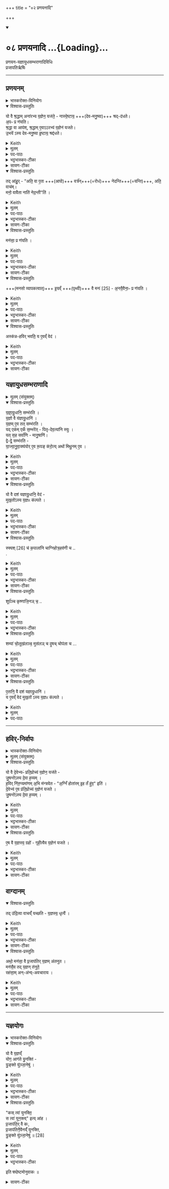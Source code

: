 +++
title = "०२ प्रणयनादि"

+++
<div class="js_include" includetitle="true" newlevelforh1="1" unfilled url="/vedAH_yajuH/taittirIyam/sArasvata-vibhAgaH/saMhitA/sarva-prastutiH/1/6_aiShTika-yAjamAnAdi/08_praNayanAdi">
<details open><summary><h1>०८ प्रणयनादि ...{Loading}...</h1></summary>

प्रणयन-यज्ञायुधसम्भराणादिविधिः  
प्रजापतिर्ऋषिः

_______
## प्रणयनम्
<details><summary>भास्करोक्त-विनियोगः</summary>

1अपां प्रणयनं विधातुमाह - यो वा इत्यादि ॥ 
</details>

<details open><summary>विश्वास-प्रस्तुतिः</summary>

यो वै श्र॒द्धाम् अना॑रभ्य य॒ज्ञेन॒ यज॑ते॒ - नास्ये॒ष्टाय॒ +++(देव-मनु॒ष्या)+++ श्रद्-द॑धते।  
अ॒पᳶ प्र ण॑यति।  
श्र॒द्धा वा आप॑श्, श्र॒द्धाम् ए॒वाऽऽरभ्य॑ य॒ज्ञेन॑ यजते।  
उ॒भये॑ ऽस्य देव-मनु॒ष्या इ॒ष्टाय॒ श्रद्द॑धते। 
</details>

<details><summary>Keith</summary>

He who offers sacrifice without faith, they place not faith in his sacrifice. He brings waters forward, the waters are faith; verily with faith he offers sacrifice, and both gods and men place faith in his sacrifice. 
</details>

<details><summary>मूलम्</summary>

यो वै श्र॒द्धामना॑रभ्य य॒ज्ञेन॒ यज॑ते  ।  
नास्ये॒ष्टाय॒ श्रद्द॑धते ।  
अ॒पᳶ प्र ण॑यति ।  
श्र॒द्धा वा आपः॑ । 
श्र॒द्धामे॒वाऽऽरभ्य॑ य॒ज्ञेन॑ यजते ।  
उ॒भये॑ऽस्य देवमनु॒ष्या इ॒ष्टाय॒ श्रद्द॑धते   
</details>

<details><summary>पद-पाठः</summary>

यः । वै । श्र॒द्धामिति॑ श्रत्-धाम् । अना॑र॒भ्येत्यना॑-र॒भ्य॒ । य॒ज्ञेन॑ । यज॑ते ।   
न । अ॒स्य॒ । इ॒ष्टाय॑ । श्रत् । द॒ध॒ते॒ ।  
अ॒पः । प्रेति॑ । न॒य॒ति॒ ।   
श्र॒द्धेति॑ श्रत्-धा । वै । आपः॑ ।   
श्र॒द्धामिति॑ श्रत्-धाम् । ए॒व । आ॒रभ्येत्या॑-रभ्य॑ । य॒ज्ञेन॑ । य॒ज॒ते॒ ।   
उ॒भये॑ । अ॒स्य॒ । दे॒व॒म॒नु॒ष्या इति॑ देव-म॒नु॒ष्याः । इ॒ष्टाय॑ । श्रत् । द॒ध॒ते॒ ।   

</details>

<details><summary>भट्टभास्कर-टीका</summary>

'श्रदन्तरोरुपसर्गवद्वृत्तिः' इति दधातेः 'आतश्चोपसर्गे' इत्यङ् । अनारभ्यासन्निधाष्य न श्रद्दधते देवा मनुष्याश्च । विशिष्टदेशमन्त्रक्रमपाठसाधनं प्रणयनम् । 'श्रद्धा वा आपः' इति शोधकत्वेन श्रद्धाजनकत्वात् ।
</details>

<details><summary>सायण-टीका</summary>

सप्तमे देवतापरिग्रहादिरुक्तः। अष्टमे यज्ञायुधसंभृतिरुच्यते।  

तत्र प्रथमं तावदपां प्रणयनं विधातुं प्रस्तौति-  
यो वै श्रद्धामिति। यो यजमानो मनसि देवतादिविषयां श्रद्धामसंनिधाप्य यष्टुं प्रयुङ्क्ते तदीयमिष्टं देवा ऋत्विजश्च न विश्वसन्ति।  

विधत्ते- अपः प्रेति।  
अपां श्रद्धाहेतुत्वमैतरेयिणः समामनन्ति - “आपो ह्यस्मै श्रद्धां संनमन्ते पुण्याय कर्मणे” इति। प्रत्यक्षं चैतत्स्नानाचमनादियुक्तस्य देवपूजादावैकाग्न्यातिशयदर्शनात्। अतोऽपां प्रणयनेन श्रद्धाया उपस्थापितत्वाद्देवानामृत्विजां चैतदीये यज्ञे विश्वासो युक्तः। यद्यपि पौरोडाशिककाण्डेऽध्वर्युकर्तृकमिदं प्रणयनं विहितं तथाऽपि शाखाभेदादपुनरुक्तिः। शाखाभेदश्चाऽऽपस्तम्बेन तत्रत्यमन्त्राणां साकल्येनानुवादाद्विधिपुनरुक्तिबाहुल्याच्चावगन्तव्यः।  
</details>

<details open><summary>विश्वास-प्रस्तुतिः</summary>

तद् आ॑हु॒र् - "अति॒ वा ए॒ता +++(आपो)+++ वर्त्र॑न्+++(=रोधं)+++ नेदन्ति+++(=यन्ति)+++, अति॒ वाच॑म्।   
मनो॒ वावैता नाति॑ नेद॒न्ती"ति॑ ।  
</details>

<details><summary>Keith</summary>

They say, 'They foam over the barrier, they foam over speech, but over mind they do not foam.' 
</details>

<details><summary>मूलम्</summary>

तदा॑हु॒रति॒ वा ए॒ता वर्त्र॑म्
नेद॒न्त्य् अति॒ वाच॑म् ।  
मनो॒ वावैताः  ।
नाति॑ नेद॒न्तीति॑ ।  
</details>

<details><summary>पद-पाठः</summary>

तत् । आ॒हुः॒ ।   
अतीति॑ । वै । ए॒ताः । वर्त्र॑म् ।  
ने॒द॒न्ति॒ । अतीति॑ । वाच॑म् ।   
मनः॑ । वाव । ए॒ताः ।  
न । अतीति॑ । ने॒द॒न्ति॒ । इति॑ । 
</details>

<details><summary>भट्टभास्कर-टीका</summary>

तदाहुरित्यादि । **वर्त्रं** शरीरेन्द्रियवृत्तिः । **एता** आपस् **तद् अतिनेदन्ति** अतिगछन्ति अतिव्याप्य वर्तन्ते । णिदृ णेदृ गतादिषु ।  

वागिन्द्रियं चातिनेदन्ति, मनइन्द्रियं तु नातिनेदन्ति नातिवर्तन्ते। 
</details>

<details><summary>सायण-टीका</summary>

पृथिवीं च मनसा ध्यायतीति सूत्रकारेण प्रणयनकाले ध्यानमुक्तं, तदिदं विधातुं विधत्ते -  
तदाहुरिति। तत्तत्रापां प्रणयने केचिदभिज्ञा इत्याहुः। किमिति। एता आपो वर्त्रं शरीरस्य वृत्तिमतिनेदन्ति अतिक्रामन्ति, वाचमप्यतिक्रामन्ति, न खलु प्रवहन्तीनां नद्यादिगतानामपां निवारणं शरीरेण वाचा वा कर्तुं शक्यते। मन एवैकमेता आपो नातिक्रामन्तीति। तदुत्तरत्र स्पष्टी करिष्यते।  
</details>

<details open><summary>विश्वास-प्रस्तुतिः</summary>

मन॑सा॒ प्र ण॑यति ।
</details>

<details><summary>Keith</summary>

He brings them forward with mind; 
</details>

<details><summary>मूलम्</summary>

मन॑सा॒ प्र ण॑यति ।
</details>

<details><summary>पद-पाठः</summary>

मन॑सा । प्रेति॑ । न॒य॒ति॒ । 
</details>

<details><summary>भट्टभास्कर-टीका</summary>

तस्मान्मनसा प्रणयतीत्याहुः ।
</details>

<details><summary>सायण-टीका</summary>

विधत्ते -  
मनसेति। पृथिवीं ध्यायन्निति शेषः। ब्राह्मणान्तरमनुसृत्य सूत्रकारेणोक्तत्वात्।  
</details>

<details open><summary>विश्वास-प्रस्तुतिः</summary>

+++(मनसो व्यापकत्वात्)+++ इ॒यव्ँ +++(पृथ्वी)+++ वै मनः॑ [25] - अ॒नयै॒वैना॒ᳶ प्र ण॑यति ।
</details>

<details><summary>Keith</summary>

mind is this (earth) [1]; verily with this (earth) he brings them forward. 
</details>

<details><summary>मूलम्</summary>

इ॒यव्ँ वै मनः॑ [25] । 

अ॒नयै॒वैना॒ᳶ प्र ण॑यति ।
</details>

<details><summary>पद-पाठः</summary>

इ॒यम् । वै । मनः॑ ।  
अ॒नया॑ । ए॒व । ए॒नाः॒ । प्रेति॑ । न॒य॒ति॒ । 

</details>

<details><summary>भट्टभास्कर-टीका</summary>

इयं वा इत्यादि । मनसो व्यापकत्वात् ।
</details>

<details><summary>सायण-टीका</summary>

अनतिक्रमणमुपपादयति-  
इयं वा इति। मनसाः पृथिवीवद्व्याप्तुं शक्यत्वात्पृथिवीत्वम्। न हि नद्यादिगता आपः पृथिव्या अतिक्रमणे शक्ताः।  
</details>

<details open><summary>विश्वास-प्रस्तुतिः</summary>

अस्क॑न्न-हविर् भवति॒ य ए॒वव्ँ वेद॑ ।
</details>

<details><summary>Keith</summary>

The sacrifice of him who knows thus does not spill. 
</details>

<details><summary>मूलम्</summary>

अस्क॑न्नहविर्भवति॒ य ए॒वव्ँ वेद॑ ।  
</details>

<details><summary>पद-पाठः</summary>

अस्क॑न्नहवि॒रित्यस्क॑न्न-ह॒विः॒ । भ॒व॒ति॒ ।   
यः । ए॒वम् । वेद॑ ।
</details>

<details><summary>भट्टभास्कर-टीका</summary>

अस्कन्नहविरिति । पृथिव्यात्मना व्यापकेन मनसा धृतत्वाद् अपाम् ॥
</details>

<details><summary>सायण-टीका</summary>

मनसा प्रणयनस्य वेदनं प्रशंसति - अस्कन्नहविरिति।  
</details>

## यज्ञायुधसम्भराणादि

<details><summary>मूलम् (संयुक्तम्)</summary>

यज्ञायु॒धानि॒ सम्भ॑रति य॒ज्ञो वै य॑ज्ञायु॒धानि॑ य॒ज्ञमे॒व तत्सम्भ॑रति
यदेक॑मेकँ स॒म्भरे॑त्पितृदेव॒त्या॑नि स्युः
यत् स॒ह सर्वा॑णि मानु॒षाणि॒ द्वेद्वे॒ सम्भ॑रति याज्यानुवा॒क्य॑योरे॒व रू॒पङ्क॑रो॒ति 
</details>

<details open><summary>विश्वास-प्रस्तुतिः</summary>

य॒ज्ञा॒यु॒धानि॒ सम्भ॑रति ।  
य॒ज्ञो वै य॑ज्ञायु॒धानि॑ ।    
य॒ज्ञम् ए॒व तत् सम्भ॑रति ।  
यद् एक॑म् एकँ स॒म्भरे॑त् - पितृ-देव॒त्या॑नि स्युः ।   
यत् स॒ह सर्वा॑णि - मानु॒षाणि॑।  
द्वे-द्वे॒ सम्भ॑रति -  
या॒ज्या॒नु॒वा॒क्य॑योर् ए॒व रू॒पङ् क॑रो॒त्य् अथो॑ मिथु॒नम् ए॒व ।
</details>

<details><summary>Keith</summary>

He collects the weapons of the sacrifice;  
the weapons of the sacrifice are the sacrifice;  
verily he collects the sacrifice.  
If he were to collect them one by one,  
they would have the Pitrs as their divinity; 
if all together, (they would have) men as their divinity.  
He collects them in pairs, and so he makes the form of the Yajya and the Anuvakya,  
and thus there is a pair. 
</details>

<details><summary>मूलम्</summary>

य॒ज्ञा॒यु॒धानि॒ सम्भ॑रति ।  
य॒ज्ञो वै य॑ज्ञायु॒धानि॑ ।    
य॒ज्ञमे॒व तत्सम्भ॑रति ।  
यदेक॑मेकँ स॒म्भरे॑त्पितृदेव॒त्या॑नि स्युः ।   
यत् स॒ह सर्वा॑णि मानु॒षाणि॒, द्वेद्वे॒ सम्भ॑रति -  
या॒ज्या॒नु॒वा॒क्य॑योरे॒व रू॒पङ्क॑रो॒त्यथो॑ मिथु॒नमे॒व ।
</details>

<details><summary>पद-पाठः</summary>

य॒ज्ञा॒यु॒धानीति॑ यज्ञ-आ॒यु॒धानि॑ । समिति॑ । भ॒र॒ति॒ ।  

य॒ज्ञः । वै । य॒ज्ञा॒यु॒धानीति॑ यज्ञ-आ॒यु॒धानि॑ ।   

य॒ज्ञम् । ए॒व । तत् । समिति॑ । भ॒र॒ति॒ ।  

यत् । एक॑मेक॒मित्येक॑म्-ए॒क॒म् । स॒म्भरे॒दिति॑ सम्-भरे॑त् । पि॒तृ॒दे॒व॒त्या॑नीति॑ पितृ-दे॒व॒त्या॑नि । स्युः॒ ।  

यत् । स॒ह । सर्वा॑णि । मा॒नु॒षाणि॑ ।  
द्वेद्वे॒ इति॒ द्वे-द्वे॒ । समिति॑ । भ॒र॒ति॒ । 

या॒ज्या॒नु॒वा॒क्य॑यो॒रिति॑ याज्या-अ॒नु॒वा॒क्य॑योः । ए॒व । रू॒पम् । क॒रो॒ति॒ ।   

अथो॒ इति॑ । मि॒थु॒नम् । ए॒व ।

</details>

<details><summary>भट्टभास्कर-टीका</summary>

2यज्ञायुधानीत्यादि ॥ तदधीनत्वाद्यज्ञनिवृत्तेस्ताच्छब्द्यम् । एकैकप्रयोगे पितृदेवत्यानि पात्राणि स्युः । सर्वेषां सह प्रयोगे मानुषाणि स्युः । तस्माद्द्वेद्वे प्रयुनक्ति । द्वित्वान्वयाद्याज्यानुवाक्यारूपलाभः ।

अथो अपि च । द्वित्वान्वयेन मिथुनत्वमेव सम्पद्यते ।
</details>

<details><summary>सायण-टीका</summary>

विधत्ते -  
यज्ञायुधानीति। वक्ष्यमाणानि स्फ्यकपालादीनि यज्ञस्य साधनत्वादायुधानीत्युच्यन्ते। तान्यध्वर्युः संपादयेत्। साध्यसाधनयोरभेदोपचाराद्यज्ञस्यैव तदायुधत्वम्। तत्तेनाऽऽयुधसंपादनेन यज्ञमेव संपादयति।  
अत्रऽऽयुधानां प्रयोगस्त्रिविधः। एकैकस्य प्रयोगः सर्वेषां सह प्रयोगो द्वयो-र्द्वयोः प्रयोगश्चेति। 

तत्र तृतीयं विधातुमितरपक्षौ निन्दति -  
यदेकमेकमिति। ईदृशौ पैतृकमानुषपात्रप्रयोगौ गृह्यकारेण दर्शितौ - द्वंद्वं व्यञ्चि पात्राणि प्रयुनक्ति देवसंयुक्तानि सकृदेव मनुष्यसंयुक्तान्येकैकशः पितृसंयुक्तानीति।  

विधत्ते -  
द्वेद्वे इति। द्वित्वसाम्येन याज्यानुवाक्यारूपत्वं स्रीपुरुषात्मकमिथुनत्वं च। 
</details>

<details open><summary>विश्वास-प्रस्तुतिः</summary>

यो वै दश॑ यज्ञायु॒धानि॒ वेद॑ -  
मुख॒तो॑ऽस्य य॒ज्ञᳵ क॑ल्पते ।
</details>

<details><summary>Keith</summary>

If a man knows the ten weapons of the sacrifice, his sacrifice is in order at the beginning. 
</details>

<details><summary>मूलम्</summary>

यो वै दश॑ यज्ञायु॒धानि॒ वेद॑ मुख॒तो॑ऽस्य य॒ज्ञᳵ क॑ल्पते ।
</details>

<details><summary>पद-पाठः</summary>

यः । वै । दश॑ । य॒ज्ञा॒यु॒धानीति॑ यज्ञ-आ॒यु॒धानि॑ । वेद॑ ।   
मु॒ख॒तः । अ॒स्य॒ । य॒ज्ञः । क॒ल्प॒ते॒ ।
</details>

<details><summary>भट्टभास्कर-टीका</summary>

यो वै दशेत्यादि । स्फ्यादयो दश । यज्ञायुधानि यागारम्भे यो वेद, अस्य यज्ञारम्भ एव यज्ञस्सम्पद्यते; तदात्मकत्वाद्यज्ञस्य । 'आद्यादिभ्यस्तसिः' ।
</details>

<details><summary>सायण-टीका</summary>

संपादयनीयानां यज्ञायुधानां स्वरूपविशेषं विधातुं तद्वेदनं प्रशंसति -  
यो वै दशेति। यो यजमानो मुखतो यज्ञारम्भे दशैतानि संपादनीयानीत्यनुसंधत्तेऽस्य यज्ञो निर्विघ्नेनानुष्ठानक्षमो भवति।  
</details>

<details open><summary>विश्वास-प्रस्तुतिः</summary>

स्फ्यश् [26] च॑ क॒पाला॑नि चाग्निहोत्र॒हव॑णी च  ..  
.  
</details>

<details><summary>Keith</summary>

The wooden sword [2], the potsherds, the offering-spoon, 
</details>

<details><summary>मूलम्</summary>

स्फ्यश् [26] च॑ क॒पाला॑नि चाग्निहोत्र॒हव॑णी च  .  ..  
</details>

<details><summary>पद-पाठः</summary>

स्फ्यः । च॒ । क॒पाला॑नि । च॒ । अ॒ग्नि॒हो॒त्र॒हव॒णीत्य॑ग्निहोत्र-हव॑नी । च॒ । 
</details>

<details><summary>भट्टभास्कर-टीका</summary>

कानि पुनस्तनीत्याह - स्फ्यश्छेदनादिकृत् । कपालानि हविरधिश्रयणार्थानि । अग्निहोत्रहवणी हविर्निर्वपणाद्यथा ।
</details>

<details><summary>सायण-टीका</summary>

आयुधविशेषस्वरूपाणि विधत्ते-  
स्फ्यश्चेति। स्फ्यो नाम बाहुमात्रः खड्गाकारः काष्ठविशेषः । कपालानि भाण्डलेशसदृशानि। अग्निहोत्रहवणीलक्षणं सूत्रकार आह - वैकङ्कत्यग्निहोत्रहवणी बाहुमात्र्यरत्निमात्री वा प्रसृताकृतिरिति। 
</details>

<details open><summary>विश्वास-प्रस्तुतिः</summary>

शूर्प॑ञ्च कृष्णाजि॒नञ् च॒ ..  
</details>

<details><summary>Keith</summary>

the basket, the black antelope skin, 
</details>

<details><summary>मूलम्</summary>

शूर्प॑ञ्च कृष्णाजि॒नञ् च॒ ..  
</details>

<details><summary>पद-पाठः</summary>

शूर्प॑म् । च॒ । कृ॒ष्णा॒जि॒नमिति॑ कृष्ण-अ॒जि॒नम् । च॒ । 
</details>

<details><summary>भट्टभास्कर-टीका</summary>

शूर्पं परावपनार्थम् । कृष्णाजिनं कृष्णमृगचर्म उलूखलाद्यधिकरणम् ।
</details>

<details open><summary>विश्वास-प्रस्तुतिः</summary>

शम्या॑ चो॒लूख॑लञ्च॒ मुस॑लञ् च
दृ॒षच् चोप॑ला च ...
</details>

<details><summary>Keith</summary>

the pin, the mortar and pestle,
the lower and upper millstones,
</details>

<details><summary>मूलम्</summary>

शम्या॑ चो॒लूख॑लञ्च॒ मुस॑लञ्च
दृ॒षच्चोप॑ला च ...
</details>

<details><summary>पद-पाठः</summary>

शम्या॑ । च॒ । उ॒लूख॑लम् । च॒ । मुस॑लम् । च॒ । दृ॒षत् । च॒ । उप॑ला । च॒ । 
</details>

<details><summary>भट्टभास्कर-टीका</summary>

शम्या समाहननाद्यर्था । उलूखलमवहन्तव्याधिकरणम् ।  
मुसलुमवहननकृत् ।
दृषत्पेष्णाधिकराम् । उपला पेषणी ॥
</details>

<details><summary>सायण-टीका</summary>

शम्या बाहुमात्रो गदाकृतिः काष्ठविशेषः। शिष्टानि शूर्पादीनि लोकप्रसिद्धानि। पुनरपि दशायुधवेदनप्रशंसनमुपसंहारार्थम्। चकाराः परस्परसमुच्चयार्था अनुक्तदशायुधसमुच्छयार्था वा।  

तानि सर्वाण्यापस्तम्बो दर्शयति-  
“उत्तरेण गार्हपत्याहवनीयौ दर्भान्सँस्तीर्य द्वंद्वं न्यञ्चि पात्राणि प्रयुनक्ति दशापराणि दश पूर्वाणि स्फ्यश्च कपालानि चेति यथासमाम्नातपराणि प्रयुज्य स्रुवं जुहुमुपभृतं ध्रुवां वेदं पात्रीमाज्यस्थालीं प्राशित्रहरणमिडापात्रं प्रणीताप्रणयनमिति पूर्वाणि तान्युत्तरेणावशिष्टान्यन्वाहार्यस्थालीमश्मानमुपवेषं प्रातर्दोहपात्राणि” इति।  
</details>

<details open><summary>विश्वास-प्रस्तुतिः</summary>

ए॒तानि॒ वै दश॑ यज्ञायु॒धानि॑  ।  
य ए॒वव्ँ वेद॑ मुख॒तो॑ ऽस्य य॒ज्ञᳵ क॑ल्पते ।
</details>

<details><summary>Keith</summary>

these are the ten weapons of the sacrifice; the sacrifice of him who knows thus is in order at the beginning. 
</details>

<details><summary>मूलम्</summary>

ए॒तानि॒ वै दश॑ यज्ञायु॒धानि॑  ।  
य ए॒वव्ँ वेद॑ मुख॒तो॑ऽस्य य॒ज्ञᳵ क॑ल्पते ।
</details>

<details><summary>पद-पाठः</summary>

ए॒तानि॑ । वै । दश॑ । य॒ज्ञा॒यु॒धानीति॑ यज्ञ-आ॒यु॒धानि॑ ।   
यः । ए॒वम् । वेद॑ ।   
मु॒ख॒तः । अ॒स्य॒ । य॒ज्ञः । क॒ल्प॒ते॒ ।
</details>

_______
## हविर्-निर्वापः
<details><summary>भास्करोक्त-विनियोगः</summary>

3अथ हविर्निर्वपणे कञ्चिद्विशेषमाह - यो वा इत्यादि ॥ 
</details>

<details><summary>मूलम् (संयुक्तम्)</summary>

यो वै दे॒वेभ्यᳶ॑ प्रति॒प्रोच्य॑ य॒ज्ञेन॒ यज॑ते जु॒षन्ते॑ऽस्य दे॒वा ह॒व्यँ ह॒विर्नि॑रु॒प्यमा॑णम॒भि म॑न्त्रयेता॒ग्निँ होता॑रमि॒ह तँ हु॑व॒ इति॑ [27]दे॒वेभ्य॑ ए॒व प्र॑ति॒प्रोच्य॑ य॒ज्ञेन॑ यजते जु॒षन्ते॑ऽस्य दे॒वा ह॒व्यम्। 
</details>

<details open><summary>विश्वास-प्रस्तुतिः</summary>

यो वै दे॒वेभ्यᳶ॑ प्रति॒प्रोच्य॑ य॒ज्ञेन॒ यज॑ते -  
जु॒षन्ते॑ऽस्य दे॒वा ह॒व्यम् ।  
ह॒विर् नि॑रु॒प्यमा॑णम् अ॒भि म॑न्त्रयेत - "अ॒ग्निँ होता॑रम् इ॒ह तँ हु॑व॒" इति॑ ।  
दे॒वेभ्य॑ ए॒व प्र॑ति॒प्रोच्य॑ य॒ज्ञेन॑ यजते ।  
जु॒षन्ते॑ऽस्य दे॒वा ह॒व्यम् ।
</details>

<details><summary>Keith</summary>

If a man sacrifices after announcing the sacrifice to the gods,  
they delight in his sacrifice.  
He should as the oblation is being offered recite (the words),  
'Agni, the priest, him I summon hither' [3].  
Thus he announces the sacrifice to the gods and sacrifices,  
and the gods delight in his sacrifice. 
</details>

<details><summary>मूलम्</summary>

यो वै दे॒वेभ्यᳶ॑ प्रति॒प्रोच्य॑ य॒ज्ञेन॒ यज॑ते -  
जु॒षन्ते॑ऽस्य दे॒वा ह॒व्यम् ।  
ह॒विर्नि॑रु॒प्यमा॑णम॒भि म॑न्त्रयेत ।  

अ॒ग्निँ होता॑रमि॒ह तँ हु॑व॒ इति॑ ।  
दे॒वेभ्य॑ ए॒व प्र॑ति॒प्रोच्य॑ य॒ज्ञेन॑ यजते ।  
जु॒षन्ते॑ऽस्य दे॒वा ह॒व्यम् ।
</details>

<details><summary>पद-पाठः</summary>

यः । वै । दे॒वेभ्यः॑ । प्र॒ति॒प्रोच्येति॑ प्रति-प्रोच्य॑ । य॒ज्ञेन॑ । यज॑ते ।   
जु॒षन्ते॑ । अ॒स्य॒ । दे॒वाः । ह॒व्यम् ।   
ह॒विः । नि॒रु॒प्यमा॑ण॒मिति॑ निः-उ॒प्यमा॑नम् । अ॒भीति॑ । म॒न्त्र॒ये॒त॒ । 

अ॒ग्निम् । होता॑रम् । इ॒ह । तम् । हु॒वे॒ । इति॑ । 

दे॒वेभ्यः॑ । ए॒व । प्र॒ति॒प्रोच्येति॑ प्रति-प्रोच्य॑ । य॒ज्ञेन॑ । य॒ज॒ते॒ ।   

जु॒षन्ते॑ । अ॒स्य॒ । दे॒वाः । ह॒व्यम् ।

</details>

<details><summary>भट्टभास्कर-टीका</summary>

प्रतिप्रोच्य प्रत्यावेद्य जुषन्ते सेवन्ते अस्य हव्यं देवाः । हविर्निरुप्यमाणमित्यादि ।
</details>

<details><summary>सायण-टीका</summary>

यजमानस्याभिमन्त्रणं विधातुं प्रस्तौति-  
यो वै देवेभ्य इति। प्रतिप्रोच्य होष्यामीति प्रतिश्रुत्य।  

विधत्ते-  
हविर्निरुप्यमाणमिति। अग्निँ होतारमित्यादिमन्त्रः पूर्वप्रपाठके मम नामेत्यनुवाके समाम्नातो व्याख्यातश्च। देवानामाह्वातारं तमग्निमिह यज्ञेऽहमाह्वयामि। आ यन्तु देवाः सुमनस्यमाना वियन्तु देवा हविषो मे अस्येत्यस्मिन्नुत्तरार्धे देवेभ्यः प्रतिश्रवणं विस्पष्टम्। अस्य हविषो वियन्तु इदं हविरश्नन्त्वित्यर्थः।  
</details>

<details open><summary>विश्वास-प्रस्तुतिः</summary>

ए॒ष वै य॒ज्ञस्य॒ ग्रहो॑ - गृही॒त्वैव य॒ज्ञेन॑ यजते ।   
</details>

<details><summary>Keith</summary>

This is the taking of the sacrifice and so after taking the sacrifice he sacrifices. 
</details>

<details><summary>मूलम्</summary>

ए॒ष वै य॒ज्ञस्य॒ ग्रहो॑ गृही॒त्वैव य॒ज्ञेन॑ यजते ।   
</details>

<details><summary>पद-पाठः</summary>

ए॒षः । वै । य॒ज्ञस्य॑ । ग्रहः॑ । गृ॒ही॒त्वा । ए॒व । य॒ज्ञेन॑ । य॒ज॒ते॒ । 
</details>

<details><summary>भट्टभास्कर-टीका</summary>

एष वा इत्यादि । एष मन्त्रो यज्ञस्य ग्रहः गृह्यतेनेन यज्ञ इति । तस्माद्गृहीत्वैव यज्ञमनेनाभिमन्त्रणेन; ततो यागमारभते ।
</details>

<details><summary>सायण-टीका</summary>

इदमभिमन्त्रणं पुनः प्रशंसति-  
एष वा इति। एष मन्त्रप्रयोगो यज्ञस्वीकाररूपः। हविषो वियन्त्वित्यनेन देवतामुद्दिश्य द्रव्यत्यागस्य सूचितत्वात्।  
</details>

## वाग्दानम्
<details open><summary>विश्वास-प्रस्तुतिः</summary>

तद् उ॑दि॒त्वा वाचय्ँ॑ यच्छति - य॒ज्ञस्य॒ धृत्यै॑ ।  
</details>

<details><summary>Keith</summary>

After speaking he remains silent, to support the sacrifice. 
</details>

<details><summary>मूलम्</summary>

तदु॑दि॒त्वा वाचय्ँ॑यच्छति य॒ज्ञस्य॒ धृत्यै॑ ।  
</details>

<details><summary>पद-पाठः</summary>

तत् । उ॒दि॒त्वा । वाच॑म् । य॒च्छ॒ति॒ । य॒ज्ञस्य॑ । धृत्यै॑ । 
</details>

<details><summary>भट्टभास्कर-टीका</summary>

तदुदित्वा तद्वचनानन्तरं वाचं यच्छत्यवचनो भवति यज्ञस्य धृत्यै गृहीतस्य यज्ञस्याविस्रंसनाय ।
</details>

<details><summary>सायण-टीका</summary>

यजमानस्य मौनं विधत्ते -  
तदुदित्वेति। तदभिमन्त्रणमन्त्रवाक्यम्। मौनेन यज्ञो बहिरप्रकाशितत्वाद्धृतो भवति।  
</details>

<details open><summary>विश्वास-प्रस्तुतिः</summary>

अथो॒ मन॑सा॒ वै प्र॒जाप॑तिर् य॒ज्ञम् अ॑तनुत ।  
मन॑सै॒व तद् य॒ज्ञन् त॑नुते॒  
रक्ष॑सा॒म् अन्-अ॑न्व्-अवचाराय ।
</details>

<details><summary>Keith</summary>

Now Prajapati performed the sacrifice with mind; verily he performs the sacrifice with mind to prevent the Raksases following. 
</details>

<details><summary>मूलम्</summary>

अथो॒ मन॑सा॒ वै प्र॒जाप॑तिर्य॒ज्ञम॑तनुत ।  
मन॑सै॒व तद्य॒ज्ञन्त॑नुते॒ रक्ष॑सा॒मन॑न्ववचाराय ।
</details>

<details><summary>पद-पाठः</summary>

अथो॒ इति॑ । मन॑सा । वै । प्र॒जाप॑ति॒रिति॑ प्र॒जा-प॒तिः॒ । य॒ज्ञम् । अ॒त॒नु॒त॒ ।  
मन॑सा । ए॒व । तत् । य॒ज्ञम् । त॒नु॒ते॒ । रक्ष॑साम् । अन॑न्ववचारा॒येत्यन॑नु-अ॒व॒चा॒रा॒य॒ ।
</details>

<details><summary>भट्टभास्कर-टीका</summary>

अथो अपि च प्रजापतिरिव मनसैवायं यज्ञं तनितुमर्हति किं वाचा । एवं हि क्रियमाणं रक्षसाम् अनन्ववचारायाननुप्रवेशाय भवति ॥
</details>

<details><summary>सायण-टीका</summary>

पुनरपि मौनं प्रशंसति -  
अथो मनसेति। सति वाग्व्यापारे विवक्षितशब्दविशेषतदर्थचिन्तया तत्प्रसक्तानुप्रसक्तचिन्तया च विक्षिप्तं मनः प्रकृताद्यज्ञात्स्खलति। अतः प्रजापतिरविक्षेपाय मनसैव यज्ञमकरोत्। तद्वद्यजमानोऽपि तत्तेन मैनेन यज्ञं तनुते। तथा सति स्खलनाभावाद्रक्षसामत्र प्रचारो न भवति।  
</details>

_______
## यज्ञयोगः
<details><summary>भास्करोक्त-विनियोगः</summary>

4अथ यज्ञयोगं विदधाति - यो वा इत्यादि ॥ 
</details>

<details open><summary>विश्वास-प्रस्तुतिः</summary>

यो वै य॒ज्ञय्ँ  
योग॒ आग॑ते यु॒नक्ति॑ -  
यु॒ङ्क्ते यु॑ञ्जा॒नेषु॑ ।
</details>

<details><summary>Keith</summary>

He who yokes the sacrifice when the yoking (time) arrives yokes it indeed among the yokers. 
</details>

<details><summary>मूलम्</summary>

यो वै य॒ज्ञय्ँयोग॒ आग॑ते यु॒नक्ति॑ यु॒ङ्क्ते यु॑ञ्जा॒नेषु॑ ।
</details>

<details><summary>पद-पाठः</summary>

यः । वै । य॒ज्ञम् । योगे॑ । आग॑त॒ इत्या-ग॒ते॒ । यु॒नक्ति॑ । यु॒ङ्क्ते । यु॒ञ्जा॒नेषु॑ ।
</details>

<details><summary>भट्टभास्कर-टीका</summary>

योगे यागकाल आगते यज्ञं यो युनक्ति बध्नाति, अयमेव युञ्जानेषु यजमानेषु मध्ये युङ्क्ते युङ्क्त इति व्यपदेशमर्हति । यद्वा - युञ्जानेष्वात्मानं योजयति ।
</details>

<details><summary>सायण-टीका</summary>

यज्ञयोगविधिमनुन्नेतुं प्रस्तौति-  
यो वै यज्ञमिति। यो यजमानो यज्ञयोगकाले समागते सत्यप्रमत्तो यज्ञं युनक्ति स एव युञ्जानेषु यजमानेषु युङ्क्त इति व्यपदेशमर्हति। अकाले तु योगः कृतोऽप्यकृत एव स्यात्।  
</details>

<details open><summary>विश्वास-प्रस्तुतिः</summary>

"कस् त्वा॑ युनक्ति॒  
स त्वा॑ युन॒क्त्व्" इत्य् आ॑ह ।   
प्र॒जाप॑ति॒र् वै कः,  
प्र॒जाप॑तिनै॒वैनय्ँ॑ युनक्ति,  
यु॒ङ्क्ते यु॑ञ्जा॒नेषु॑ ॥ [28]
</details>

<details><summary>Keith</summary>

'Who (ka) yoketh thee? Let him yoke thee', he says. Ka is Prajapati--verily by Prajapati he yokes it; he yokes indeed among the yokers.
</details>

<details><summary>मूलम्</summary>

कस्त्वा॑ युनक्ति॒ स त्वा॑ युन॒क्त्वित्या॑ह ।   
प्र॒जाप॑ति॒र्वै कः ...  
प्र॒जाप॑तिनै॒वैनय्ँ॑युनक्ति यु॒ङ्क्ते यु॑ञ्जा॒नेषु॑ ॥ [28]
</details>

<details><summary>पद-पाठः</summary>

कः । त्वा॒ । यु॒न॒क्ति॒ ।  
सः । त्वा॒ । यु॒न॒क्तु॒ । इति॑ । आ॒ह॒ ।  
प्र॒जाप॑ति॒रिति॑ प्र॒जा-प॒तिः॒ । वै । कः । प्
र॒जाप॑ति॒नेति॑ प्र॒जा-प॒ति॒ना॒ । ए॒व । ए॒न॒म् । यु॒न॒क्ति॒ । यु॒ङ्क्ते । यु॒ञ्जा॒नेषु॑ ॥ 
</details>

<details><summary>भट्टभास्कर-टीका</summary>

मन्त्रपदमिदनीं व्याचष्टे - कस्त्वेति । गतम् ॥
</details>

इति षष्ठेष्टमोनुवाकः ॥  

<details><summary>सायण-टीका</summary>

योगविध्युन्नयनमभिप्रेत्य तत्र करणभूतं मन्त्रमुदाहृत्य व्याचष्टे-  

कस्त्वा युनक्तीति। अयमपि मन्त्रः पूर्वप्रपाठके समाम्नातः। यः प्रजापतिः सर्वदा सर्वेषां यजमानानां यज्ञं युनक्ति स एवाद्य मदीयं यज्ञं युनक्तु रथेऽश्वमिव मयि यज्ञं संबध्नातु। अनेन मन्त्रेण यज्ञं युञ्ज्यादित्युन्नीतो विधिः।  
इति षष्ठेष्टमोनुवाकः ॥  

</details>
</details>
</div>